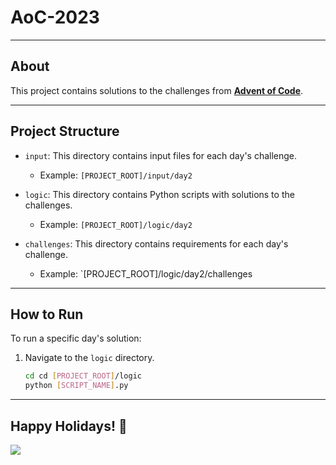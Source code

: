 # AoC-2023

----
## About
This project contains solutions to the challenges from **[Advent of Code]( https://adventofcode.com/)**.

-----
## Project Structure

- `input`: This directory contains input files for each day's challenge.
   - Example: `[PROJECT_ROOT]/input/day2`


- `logic`: This directory contains Python scripts with solutions to the challenges.
   - Example: `[PROJECT_ROOT]/logic/day2`


- `challenges`: This directory contains requirements for each day's challenge.
  - Example: `[PROJECT_ROOT]/logic/day2/challenges
  
------
## How to Run

To run a specific day's solution:

1. Navigate to the `logic` directory.
   ```bash
   cd cd [PROJECT_ROOT]/logic
   python [SCRIPT_NAME].py

-----
## Happy Holidays! 🎄

<img src="https://blogs.sap.com/wp-content/uploads/2020/11/EkaoQQTXEAMA4BN.jpg">


